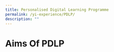 ```yaml
---
title: Personalised Digital Learning Programme
permalink: /yi-experience/PDLP/
description: ""
---
```

# **Aims Of PDLP**